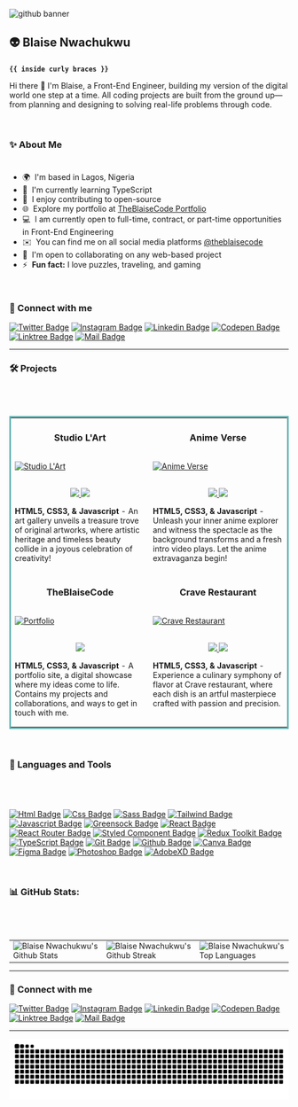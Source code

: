 ![github banner](https://github.com/theblaisecode/theblaisecode/assets/89015653/30413848-2777-44b9-8c10-6448adc1b3db)

## 👽 Blaise Nwachukwu

**`{{ inside curly braces }}`**

Hi there 👋 I'm Blaise, a Front-End Engineer, building my version of the digital world one step at a time. All coding projects are built from the ground up—from planning and designing to solving real-life problems through code.

<br/>

### ✨ About Me

#

*   🌍  I'm based in Lagos, Nigeria
*   🧠  I'm currently learning TypeScript
*   🚀  I enjoy contributing to open-source
*   🌐  Explore my portfolio at [TheBlaiseCode Portfolio](https://theblaisecode.netlify.app/)
*   💻  I am currently open to full-time, contract, or part-time opportunities in Front-End Engineering
*   ✉️  You can find me on all social media platforms [@theblaisecode](https://linktr.ee/theblaisecode)
*   🤝  I'm open to collaborating on any web-based project
*   ⚡  **Fun fact:** I love puzzles, traveling, and gaming

<br/>


### 🔗 Connect with me

<!-- Social icons section -->

[![Twitter Badge](https://img.shields.io/badge/-twitter-00C7F7?style=for-the-badge&labelColor=1ca0f1&logo=twitter&logoColor=white)](https://twitter.com/theblaisecode)
[![Instagram Badge](https://img.shields.io/badge/-instagram-e84393?style=for-the-badge&labelColor=bf397a&logo=instagram&logoColor=white)](https://instagram.com/theblaisecode)
[![Linkedin Badge](https://img.shields.io/badge/-LinkedIn-139ddd?style=for-the-badge&labelColor=0e76a8&logo=linkedin&logoColor=white)](https://www.linkedin.com/in/theblaisecode/)
[![Codepen Badge](https://img.shields.io/badge/Codepen-f2f2f2?style=for-the-badge&labelColor=595959&logo=codepen&logoColor=white)](https://codepen.io/theblaisecode)
[![Linktree Badge](https://img.shields.io/badge/linktree-1de9b6?style=for-the-badge&labelColor=16b58d&logo=linktree&logoColor=white)](https://linktr.ee/theblaisecode)
[![Mail Badge](https://img.shields.io/badge/-mail-E94134?style=for-the-badge&labelColor=CC2D29&logo=gmail&logoColor=white)](mailto:theblaisecode@gmail.com)

---

### 🛠 Projects

#

<br/>

<table bordercolor="#66b2b2">
   <tr>
      <td width="50%" valign="top">
         <h3 align="center">Studio L'Art</h3>
         <br />
         <a target="_blank" href="https://theblaisecode.github.io/Studio-L-art/">
            <img src="images/studio.gif" width="100%" alt="Studio L'Art" />
         </a>
         <br />
         <br />
         <p align="center">
            <a href="https://github.com/theblaisecode/Studio-L-art" target="_blank">
               <img
                  src="https://img.shields.io/badge/REPO-000000?style=for-the-badge&logo=github&logoColor=white"
               />
            </a>
            <a href="https://theblaisecode.github.io/Studio-L-art/" target="_blank">
               <img
                  src="https://img.shields.io/badge/WEBSITE-BEE392?style=for-the-badge&logo=wordpress&logoColor=black"
               />
            </a>
         </p>
         <p>
            <strong
               >HTML5, CSS3, & Javascript</strong> - An art gallery unveils a treasure trove of original artworks, where artistic heritage and timeless beauty collide in a joyous celebration of creativity!
      </td>
      <td width="50%" valign="top">
         <h3 align="center">Anime Verse</h3>
         <br />
         <a
            target="_blank"
            href="https://theblaisecode.github.io/Anime-Project/"
         >
            <img src="images/anime.gif" width="100%" alt="Anime Verse" />
         </a>
         <br />
         <br />
         <p align="center">
            <a href="https://github.com/theblaisecode/Anime-Project" target="_blank">
               <img
                  src="https://img.shields.io/badge/REPO-000000?style=for-the-badge&logo=github&logoColor=white"
               />
            </a>
            <a
               href="https://theblaisecode.github.io/Anime-Project/"
               target="_blank"
            >
               <img
                  src="https://img.shields.io/badge/WEBSITE-BEE392?style=for-the-badge&logo=wordpress&logoColor=black"
               />
            </a>
         </p>
         <p>
            <strong>HTML5, CSS3, & Javascript</strong> - Unleash your inner anime explorer and witness the spectacle as the background transforms and a fresh intro video plays. Let the anime extravaganza begin!
         </p>
      </td>
   </tr>

   <tr>
      <td width="50%" valign="top">
         <h3 align="center">TheBlaiseCode</h3>
         <br />
         <a target="_blank" href="https://theblaisecode.netlify.app/">
            <img src="images/blaise.gif" width="100%" alt="Portfolio" />
         </a>
         <br />
         <br />
         <p align="center">
            <a href="https://theblaisecode.netlify.app/" target="_blank">
               <img
                  src="https://img.shields.io/badge/WEBSITE-BEE392?style=for-the-badge&logo=wordpress&logoColor=black"
               />
            </a>
         </p>
         <p>
            <strong>HTML5, CSS3, & Javascript</strong> - A portfolio site, a digital showcase where my ideas come to life. Contains my projects and collaborations, and ways to get in touch with me.
         </p>
      </td>
      <td width="50%" valign="top">
         <h3 align="center">Crave Restaurant</h3>
         <br />
         <a target="_blank" href="https://theblaisecode.github.io/Crave">
            <img
               src="images/crave.gif"
               width="100%"
               alt="Crave Restaurant"
            />
         </a>
         <br />
         <br />
         <p align="center">
            <a href="https://github.com/theblaisecode/Crave" target="_blank">
               <img
                  src="https://img.shields.io/badge/REPO-000000?style=for-the-badge&logo=github&logoColor=white"
               />
            </a>
            <a href="https://theblaisecode.github.io/Crave" target="_blank">
               <img
                  src="https://img.shields.io/badge/WEBSITE-BEE392?style=for-the-badge&logo=wordpress&logoColor=black"
               />
            </a>
         </p>
         <p>
            <strong>HTML5, CSS3, & Javascript</strong> - Experience a culinary symphony of flavor at Crave restaurant, where each dish is an artful masterpiece crafted with passion and precision.
         </p>
      </td>
   </tr> 
</table>

<br/>

### 🧰 Languages and Tools

#

<!-- TODO: Make technologies links takes you to repositories -->
<br/>

[![Html Badge](https://img.shields.io/badge/-html5-E9562F?style=for-the-badge&labelColor=black&logo=html5&logoColor=E9562F)](#)
[![Css Badge](https://img.shields.io/badge/-css3-279fd4?style=for-the-badge&labelColor=black&logo=css3&logoColor=279fd4)](#)
[![Sass Badge](https://img.shields.io/badge/-Sass-hotpink?style=for-the-badge&labelColor=black&logo=sass&logoColor=hotpink)](#)
[![Tailwind Badge](https://img.shields.io/badge/-Tailwind_CSS-38B2AC?style=for-the-badge&labelColor=black&logo=tailwind-css&logoColor=38B2AC)](#)
[![Javascript Badge](https://img.shields.io/badge/-Javascript-F0DB4F?style=for-the-badge&labelColor=black&logo=javascript&logoColor=F0DB4F)](#)
[![Greensock Badge](https://img.shields.io/badge/-GreenSock-88CE02?style=for-the-badge&labelColor=black&logo=GreenSock&logoColor=88CE02)](#)
[![React Badge](https://img.shields.io/badge/React-61DAFB?style=for-the-badge&labelColor=black&logo=react&logoColor=61DAFB)](#)
[![React Router Badge](https://img.shields.io/badge/React_Router-CA4245?style=for-the-badge&labelColor=black&logo=react-router&logoColor=CA4245)](#)
[![Styled Component Badge](https://img.shields.io/badge/styled_components-DB7093?style=for-the-badge&labelColor=black&logo=styled-components&logoColor=DB7093)](#)
[![Redux Toolkit Badge](https://img.shields.io/badge/Redux_Toolkit-593D88?style=for-the-badge&labelColor=black&logo=redux&logoColor=593D88)](#)
[![TypeScript Badge](https://img.shields.io/badge/TypeScript-007ACC?style=for-the-badge&labelColor=black&logo=typescript&logoColor=007ACC)](#)
[![Git Badge](https://img.shields.io/badge/-Git-F34F29?style=for-the-badge&labelColor=black&logo=git&logoColor=F34F29)](#)
[![Github Badge](https://img.shields.io/badge/-Github-f2f2f2?style=for-the-badge&labelColor=black&logo=github&logoColor=ffffff)](#)
[![Canva Badge](https://img.shields.io/badge/Canva-%2300C4CC.svg?style=for-the-badge&labelColor=black&logo=canva&logoColor=0FBFC7)](#)
[![Figma Badge](https://img.shields.io/badge/-Figma-EA4C1D?style=for-the-badge&labelColor=black&logo=figma&logoColor=ffffff)](#)
[![Photoshop Badge](https://img.shields.io/badge/-Photoshop-2FA3F7?style=for-the-badge&labelColor=black&logo=adobephotoshop&logoColor=2FA3F7)](#)
[![AdobeXD Badge](https://img.shields.io/badge/-AdobeXD-F72ABE?style=for-the-badge&labelColor=black&logo=adobexd&logoColor=F72ABE)](#)

<!-- 

[![NextJS Badge](https://img.shields.io/badge/Next.js-white?style=for-the-badge&labelColor=black&logo=next.js&logoColor=white)](#) 
https://github.com/inttter/md-badges - All badges

-->

<br/>

### 📊 GitHub Stats:

#

<br/>

<table>
  <tr>
    <td width="33.3%">
       <img alt="Blaise Nwachukwu's Github Stats" src="https://github-readme-stats.vercel.app/api?username=theblaisecode&theme=nightowl&hide_border=true&include_all_commits=false&count_private=true"/>
    </td>
    <td width="33.3%">
       <img alt="Blaise Nwachukwu's Github Streak" src="https://github-readme-streak-stats.herokuapp.com/?user=theblaisecode&theme=nightowl&hide_border=true"/>
    </td>
    <td width="33.3%">
       <img alt="Blaise Nwachukwu's Top Languages" src="https://github-readme-stats.vercel.app/api/top-langs/?username=theblaisecode&langs_count=8&count_private=true&layout=compact&theme=nightowl&hide_border=true"/>
    </td>
  </tr>
</table>
       
<!--  <img alt="Blaise Nwachukwu's Github Streak" src="https://github-readme-streak-stats.herokuapp.com/?user=elliezub&theme=nightowl&hide_border=true"/>-->
<!--    <img alt="Blaise Nwachukwu's Github Streak" src="https://github-readme-stats.vercel.app/api/top-langs/?username=theblaisecode&theme=nightowl&hide_border=false&include_all_commits=false&count_private=false&layout=compact"/>
       <img alt="Blaise Nwachukwu's Github Streak" src="https://github-readme-streak-stats.herokuapp.com/?user=theblaisecode&theme=nightowl&hide_border=true"/>
       <img src="https://github-readme-streak-stats.herokuapp.com/?user=rahulj9a&stroke=ffffff&background=1c1917&ring=0891b2&fire=0891b2&currStreakNum=ffffff&currStreakLabel=0891b2&sideNums=ffffff&sideLabels=ffffff&dates=ffffff&hide_border=true" />  
      <img alt="Blaise Nwachukwu's Top Languages" src="https://github-readme-stats.vercel.app/api/top-langs/?username=theblaisecode&langs_count=8&count_private=true&layout=compact&theme=nightowl&hide_border=true"/>
     -->

<!-- ---

[![](https://visitcount.itsvg.in/api?id=theblaisecode&label=Profile%20Views&color=3&icon=0&pretty=true)](https://visitcount.itsvg.in) -->

---

### 🔗 Connect with me

<!-- Social icons section -->

[![Twitter Badge](https://img.shields.io/badge/-twitter-00C7F7?style=for-the-badge&labelColor=1ca0f1&logo=twitter&logoColor=white)](https://twitter.com/theblaisecode)
[![Instagram Badge](https://img.shields.io/badge/-instagram-e84393?style=for-the-badge&labelColor=bf397a&logo=instagram&logoColor=white)](https://instagram.com/theblaisecode)
[![Linkedin Badge](https://img.shields.io/badge/-LinkedIn-139ddd?style=for-the-badge&labelColor=0e76a8&logo=linkedin&logoColor=white)](https://www.linkedin.com/in/theblaisecode/)
[![Codepen Badge](https://img.shields.io/badge/Codepen-f2f2f2?style=for-the-badge&labelColor=595959&logo=codepen&logoColor=white)](https://codepen.io/theblaisecode)
[![Linktree Badge](https://img.shields.io/badge/linktree-1de9b6?style=for-the-badge&labelColor=16b58d&logo=linktree&logoColor=white)](https://linktr.ee/theblaisecode)
[![Mail Badge](https://img.shields.io/badge/-mail-E94134?style=for-the-badge&labelColor=CC2D29&logo=gmail&logoColor=white)](mailto:theblaisecode@gmail.com)

<!-- <p align="left"> <img src="https://komarev.com/ghpvc/?username=thelaisecode&label=Profile%20views&color=0e75b6&style=flat" alt="thelaisecode" /> </p> -->

---  


<picture>
  <source media="(prefers-color-scheme: dark)" srcset="https://raw.githubusercontent.com/theblaisecode/theblaisecode/output/github-contribution-grid-snake-dark.svg">
  <source media="(prefers-color-scheme: light)" srcset="https://raw.githubusercontent.com/theblaisecode/theblaisecode/output/github-contribution-grid-snake.svg">
  <img alt="github contribution grid snake animation" src="https://raw.githubusercontent.com/theblaisecode/theblaisecode/output/github-contribution-grid-snake.svg">
</picture>


<!-- ![Snake animation](https://github.com/theblaisecode/theblaisecode/blob/output/github-contribution-grid-snake-dark.svg) -->

